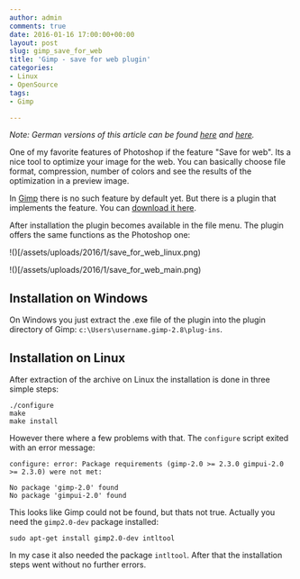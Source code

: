 ```yaml
---
author: admin
comments: true
date: 2016-01-16 17:00:00+00:00
layout: post
slug: gimp_save_for_web
title: 'Gimp - save for web plugin'
categories:
- Linux
- OpenSource
tags:
- Gimp

---
```


*Note: German versions of this article can be found [here](http://ekiwi-blog.de/?p=2507) and [here](http://ekiwi-blog.de/?p=2524).*

One of my favorite features of Photoshop if the feature "Save for web". Its a nice tool to optimize your image for the web. You can basically choose file format, compression, number of colors and see the results of the optimization in a preview image.

In [Gimp](http://www.gimp.org) there is no such feature by default yet. But there is a plugin that implements the feature. You can [download it here](http://registry.gimp.org/node/33).

After installation the plugin becomes available in the file menu. The plugin offers the same functions as the Photoshop one:

!()[/assets/uploads/2016/1/save_for_web_linux.png)

!()[/assets/uploads/2016/1/save_for_web_main.png)

## Installation on Windows

On Windows you just extract the .exe file of the plugin into the plugin directory of Gimp: <code>c:\Users\username\.gimp-2.8\plug-ins</code>.

## Installation on Linux

After extraction of the archive on Linux the installation is done in three simple steps:

    ./configure
    make
    make install
    
However there where a few problems with that. The <code>configure</code> script exited with an error message:

    configure: error: Package requirements (gimp-2.0 >= 2.3.0 gimpui-2.0 >= 2.3.0) were not met:
    
    No package 'gimp-2.0' found
    No package 'gimpui-2.0' found
    
This looks like Gimp could not be found, but thats not true. Actually you need the <code>gimp2.0-dev</code> package installed:

    sudo apt-get install gimp2.0-dev intltool
    
In my case it also needed the package <code>intltool</code>. After that the installation steps went without no further errors.